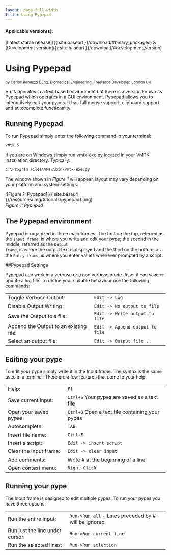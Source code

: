 ```yaml
---
layout: page-full-width
title: Using Pypepad
---
```


#### Applicable version(s): 
[Latest stable release]({{ site.baseurl }}/download/#binary_packages) & [Development version]({{ site.baseurl }}/download/#development_version)

Using Pypepad
==========
<sub>by Carlos Remuzzi BEng, Biomedical Engineering, Freelance Developer, London UK</sub>

Vmtk operates in a text based environment but there is a version known as Pypepad which operates in a GUI environment. Pypepad allows you to interactively edit your pypes. It has full mouse support, clipboard support and autocomplete functionality.

## Running Pypepad

To run Pypepad simply enter the following command in your terminal:

    vmtk &

If you are on Windows simply run vmtk-exe.py located in your VMTK installation directory. Typically:

    C:\Program Files\VMTK\bin\vmtk-exe.py

The window shown in *Figure 1* will appear, layout may vary depending on your platform and system settings:

![Figure 1: Pypepad]({{ site.baseurl }}/resources/img/tutorials/pypepad1.png)
<br>
*Figure 1: Pypepad*

## The Pypepad environment

Pypepad is organized in three main frames. The first on the top, referred as the <code>Input frame</code>, is where you write and edit your pype; the second in the middle, referred as the <code>Output frame</code>, is where the output text is displayed and the third on the bottom, as the <code>Entry frame</code>, is where you enter values whenever prompted by a script.

##Pypepad Settings

Pypepad can work in a verbose or a non verbose mode. Also, it can save or update a log file. To define your suitable behaviour use the following commands:

|    		 			  |     					      |
|:----------------------------------------|---------------------------------------------------|
Toggle Verbose Output:		          | <code>Edit -> Log</code> 
Disable Output Writing :	          | <code>Edit -> No output to file</code>
Save the Output to a file:	          | <code>Edit -> Write output to file</code>  
Append the Output to an existing file:	  | <code>Edit -> Append output to file</code> 
Select an output file:	                  | <code>Edit -> Output file...</code>        


## Editing your pype

To edit your pype simply write it in the Input frame. The syntax is the same used in a terminal. There are a few features that come to your help:

|    		 			  |     					      |
|:----------------------------------------|---------------------------------------------------|
|Help:	 				  | <code>F1</code> 					      
|Save current input:			  | <code>Ctrl+S</code> Your pypes are saved as a text file    
|Open your saved pypes:			  | <code>Ctrl+O</code> Open a text file containing your pypes  
|Autocomplete:			     	  | <code>TAB</code> 					      
|Insert file name:		   	  | <code>Ctrl+F</code> 					      
|Insert a script:			  | <code>Edit -> insert script</code> 			       
|Clear the Input frame:			  | <code>Edit -> clear input</code> 			      
|Add comments:			  	  | Write # at the beginning of a line 		      
|Open context menu:			  | <code>Right-Click</code> 				      

## Running your pype

The Input frame is designed to edit multiple pypes. To run your pypes you have three options:

|    		 			  |     					      |
|:----------------------------------------|---------------------------------------------------|
|Run the entire input:			  | <code>Run->Run all</code> - Lines preceded by # will be ignored
|Run just the line under cursor:	  | <code>Run->Run current line</code>
|Run the selected lines:		  | <code>Run->Run selection</code>
